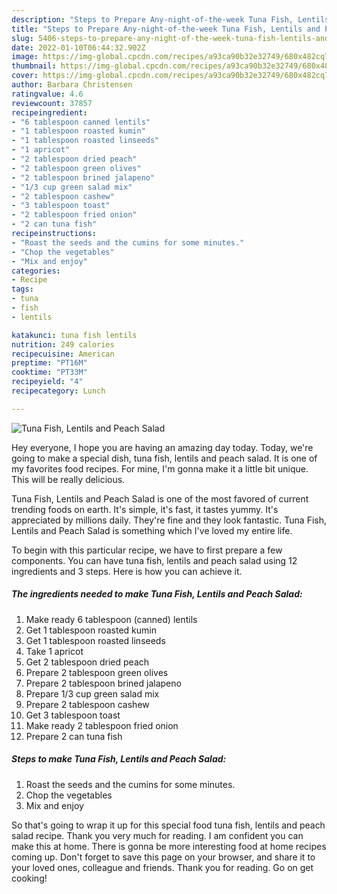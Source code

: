 ```yaml
---
description: "Steps to Prepare Any-night-of-the-week Tuna Fish, Lentils and Peach Salad"
title: "Steps to Prepare Any-night-of-the-week Tuna Fish, Lentils and Peach Salad"
slug: 5406-steps-to-prepare-any-night-of-the-week-tuna-fish-lentils-and-peach-salad
date: 2022-01-10T06:44:32.902Z
image: https://img-global.cpcdn.com/recipes/a93ca90b32e32749/680x482cq70/tuna-fish-lentils-and-peach-salad-recipe-main-photo.jpg
thumbnail: https://img-global.cpcdn.com/recipes/a93ca90b32e32749/680x482cq70/tuna-fish-lentils-and-peach-salad-recipe-main-photo.jpg
cover: https://img-global.cpcdn.com/recipes/a93ca90b32e32749/680x482cq70/tuna-fish-lentils-and-peach-salad-recipe-main-photo.jpg
author: Barbara Christensen
ratingvalue: 4.6
reviewcount: 37857
recipeingredient:
- "6 tablespoon canned lentils"
- "1 tablespoon roasted kumin"
- "1 tablespoon roasted linseeds"
- "1 apricot"
- "2 tablespoon dried peach"
- "2 tablespoon green olives"
- "2 tablespoon brined jalapeno"
- "1/3 cup green salad mix"
- "2 tablespoon cashew"
- "3 tablespoon toast"
- "2 tablespoon fried onion"
- "2 can tuna fish"
recipeinstructions:
- "Roast the seeds and the cumins for some minutes."
- "Chop the vegetables"
- "Mix and enjoy"
categories:
- Recipe
tags:
- tuna
- fish
- lentils

katakunci: tuna fish lentils 
nutrition: 249 calories
recipecuisine: American
preptime: "PT16M"
cooktime: "PT33M"
recipeyield: "4"
recipecategory: Lunch

---
```



![Tuna Fish, Lentils and Peach Salad](https://img-global.cpcdn.com/recipes/a93ca90b32e32749/680x482cq70/tuna-fish-lentils-and-peach-salad-recipe-main-photo.jpg)

Hey everyone, I hope you are having an amazing day today. Today, we're going to make a special dish, tuna fish, lentils and peach salad. It is one of my favorites food recipes. For mine, I'm gonna make it a little bit unique. This will be really delicious.



Tuna Fish, Lentils and Peach Salad is one of the most favored of current trending foods on earth. It's simple, it's fast, it tastes yummy. It's appreciated by millions daily. They're fine and they look fantastic. Tuna Fish, Lentils and Peach Salad is something which I've loved my entire life.


To begin with this particular recipe, we have to first prepare a few components. You can have tuna fish, lentils and peach salad using 12 ingredients and 3 steps. Here is how you can achieve it.

<!--inarticleads1-->

##### The ingredients needed to make Tuna Fish, Lentils and Peach Salad:

1. Make ready 6 tablespoon (canned) lentils
1. Get 1 tablespoon roasted kumin
1. Get 1 tablespoon roasted linseeds
1. Take 1 apricot
1. Get 2 tablespoon dried peach
1. Prepare 2 tablespoon green olives
1. Prepare 2 tablespoon brined jalapeno
1. Prepare 1/3 cup green salad mix
1. Prepare 2 tablespoon cashew
1. Get 3 tablespoon toast
1. Make ready 2 tablespoon fried onion
1. Prepare 2 can tuna fish




<!--inarticleads2-->

##### Steps to make Tuna Fish, Lentils and Peach Salad:

1. Roast the seeds and the cumins for some minutes.
1. Chop the vegetables
1. Mix and enjoy




So that's going to wrap it up for this special food tuna fish, lentils and peach salad recipe. Thank you very much for reading. I am confident you can make this at home. There is gonna be more interesting food at home recipes coming up. Don't forget to save this page on your browser, and share it to your loved ones, colleague and friends. Thank you for reading. Go on get cooking!
